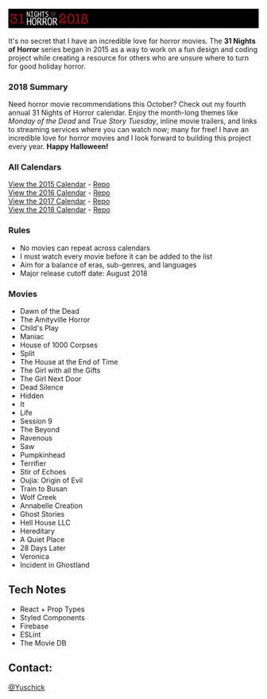 [![31 Nights of Horror 2018](https://github.com/yuschick/31-Nights-of-Horror-2018/raw/master/materials/header.jpg)](http://yuschick.github.io/31-Nights-of-Horror-2018/)

It's no secret that I have an incredible love for horror movies. The **31 Nights of Horror** series began in 2015 as a way to work on a fun design and coding project while creating a resource for others who are unsure where to turn for good holiday horror.

### 2018 Summary
Need horror movie recommendations this October? Check out my fourth annual 31 Nights of Horror calendar. Enjoy the month-long themes like *Monday of the Dead* and *True Story Tuesday*, inline movie trailers, and links to streaming services where you can watch now; many for free! I have an incredible love for horror movies and I look forward to building this project every year. **Happy Halloween!**

### All Calendars
[View the 2015 Calendar](http://yuschick.github.io/31-Nights-of-Horror-2015/) - [Repo](https://github.com/yuschick/31-Nights-of-Horror-2015)  
[View the 2016 Calendar](http://www.danyuschick.com/31-nights-of-horror/) - [Repo](https://github.com/yuschick/31-Nights-of-Horror-2016)  
[View the 2017 Calendar](http://yuschick.github.io/31-Nights-of-Horror-2017) - [Repo](https://github.com/yuschick/31-Nights-of-Horror-2017)  
[View the 2018 Calendar](http://yuschick.github.io/31-Nights-of-Horror-2018) - [Repo](https://github.com/yuschick/31-Nights-of-Horror-2018)  

### Rules
- No movies can repeat across calendars
- I must watch every movie before it can be added to the list
- Aim for a balance of eras, sub-genres, and languages
- Major release cutoff date: August 2018

### Movies
- Dawn of the Dead
- The Amityville Horror
- Child's Play
- Maniac
- House of 1000 Corpses
- Split
- The House at the End of Time
- The Girl with all the Gifts
- The Girl Next Door
- Dead Silence
- Hidden
- It
- Life
- Session 9
- The Beyond
- Ravenous
- Saw
- Pumpkinhead
- Terrifier
- Stir of Echoes
- Oujia: Origin of Evil
- Train to Busan
- Wolf Creek
- Annabelle Creation
- Ghost Stories
- Hell House LLC
- Hereditary
- A Quiet Place
- 28 Days Later
- Veronica
- Incident in Ghostland

## Tech Notes
- React + Prop Types
- Styled Components
- Firebase
- ESLint
- The Movie DB

## Contact:
[@Yuschick](http://www.twitter.com/yuschick)
